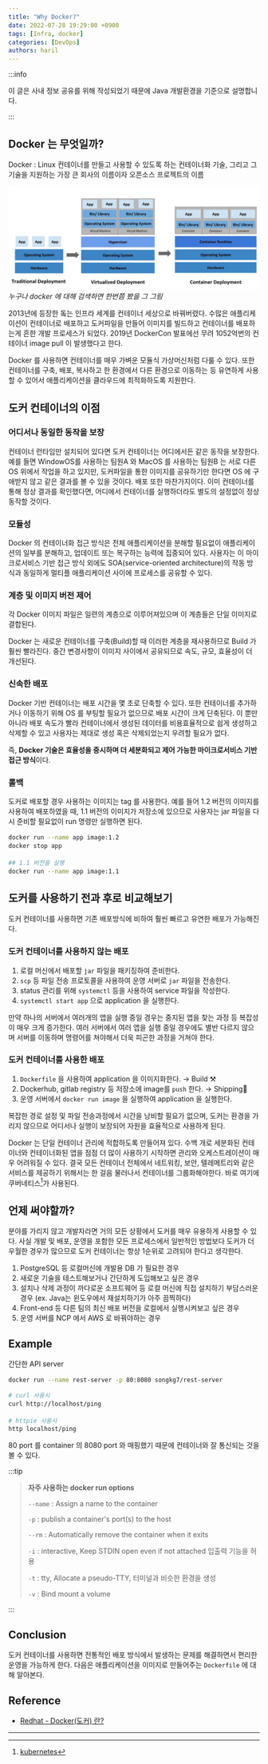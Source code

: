 ```yaml
---
title: "Why Docker?"
date: 2022-07-28 19:29:00 +0900
tags: [Infra, docker]
categories: [DevOps]
authors: haril
---
```


:::info

이 글은 사내 정보 공유를 위해 작성되었기 때문에 Java 개발환경을 기준으로 설명합니다.

:::

## Docker 는 무엇일까?

Docker
: Linux 컨테이너를 만들고 사용할 수 있도록 하는 컨테이너화 기술, 그리고 그 기술을 지원하는 가장 큰 회사의 이름이자 오픈소스 프로젝트의 이름

![deploy-history](./deploy-history.webp)
_누구나 docker 에 대해 검색하면 한번쯤 봤을 그 그림_

2013년에 등장한 돜는 인프라 세계를 컨테이너 세상으로 바꿔버렸다. 수많은 애플리케이션이 컨테이너로 배포하고 도커파일을 만들어 이미지를 빌드하고 컨테이너를 배포하는게 흔한 개발 프로세스가 되었다. 2019년 DockerCon 발표에선 무려 1052억번의 컨테이너 image pull 이 발생했다고 한다.

Docker 를 사용하면 컨테이너를 매우 가벼운 모듈식 가상머신처럼 다룰 수 있다. 또한 컨테이너를 구축, 배포, 복사하고 한 환경에서 다른 환경으로 이동하는 등 유연하게 사용할 수 있어서 애플리케이션을 클라우드에 최적화하도록 지원한다.

## 도커 컨테이너의 이점

### 어디서나 동일한 동작을 보장

컨테이너 런타임만 설치되어 있다면 도커 컨테이너는 어디에서든 같은 동작을 보장한다. 예를 들면 WindowOS를 사용하는 팀원A 와  MacOS 를 사용하는 팀원B 는 서로 다른 OS 위에서 작업을 하고 있지만, 도커파일을 통한 이미지를 공유하기만 한다면 OS 에 구애받지 않고 같은 결과를 볼 수 있을 것이다. 배포 또한 마찬가지이다. 이미 컨테이너를 통해 정상 결과를 확인했다면, 어디에서 컨테이너를 실행하더라도 별도의 설정없이 정상 동작할 것이다.

### 모듈성

Docker 의 컨테이너화 접근 방식은 전체 애플리케이션을 분해할 필요없이 애플리케이션의 일부를 분해하고, 업데이트 또는 복구하는 능력에 집중되어 있다. 사용자는 이 마이크로서비스 기반 접근 방식 외에도 SOA(service-oriented architecture)의 작동 방식과 동일하게 멀티플 애플리케이션 사이에 프로세스를 공유할 수 있다.

### 계층 및 이미지 버전 제어

각 Docker 이미지 파일은 일련의 계층으로 이루어져있으며 이 계층들은 단일 이미지로 결합된다.

Docker 는 새로운 컨테이너를 구축(Build)할 때 이러한 계층을 재사용하므로 Build 가 훨씬 빨라진다. 중간 변경사항이 이미지 사이에서 공유되므로 속도, 규모, 효율성이 더 개선된다.

### 신속한 배포

Docker 기반 컨테이너는 배포 시간을 몇 초로 단축할 수 있다. 또한 컨테이너를 추가하거나 이동하기 위해 OS 를 부팅할 필요가 없으므로 배포 시간이 크게 단축된다. 이 뿐만 아니라 배포 속도가 빨라 컨테이너에서 생성된 데이터를 비용효율적으로 쉽게 생성하고 삭제할 수 있고 사용자는 제대로 생성 혹은 삭제되었는지 우려할 필요가 없다.

즉, **Docker 기술은 효율성을 중시하며 더 세분화되고 제어 가능한 마이크로서비스 기반 접근 방식**이다.

### 롤백

도커로 배포할 경우 사용하는 이미지는 tag 를 사용한다. 예를 들어 1.2 버전의 이미지를 사용하여 배포하였을 때, 1.1 버전의 이미지가 저장소에 있으므로 사용자는 jar 파일을 다시 준비할 필요없이 run 명령만 실행하면 된다.

```bash
docker run --name app image:1.2
docker stop app

## 1.1 버전을 실행
docker run --name app image:1.1
```

## 도커를 사용하기 전과 후로 비교해보기

도커 컨테이너를 사용하면 기존 배포방식에 비하여 훨씬 빠르고 유연한 배포가 가능해진다.

### 도커 컨테이너를 사용하지 않는 배포

1. 로컬 머신에서 배포할 `jar` 파일을 패키징하여 준비한다.
2. `scp` 등 파일 전송 프로토콜을 사용하여 운영 서버로 `jar` 파일을 전송한다.
3. status 관리를 위해 `systemctl` 등을 사용하여 service 파일을 작성한다.
4. `systemctl start app` 으로 application 을 실행한다.

만약 하나의 서버에서 여러개의 앱을 실행 중일 경우는 중지된 앱을 찾는 과정 등 복잡성이 매우 크게 증가한다. 여러 서버에서 여러 앱을 실행 중일 경우에도 별반 다르지 않으며 서버를 이동하며 명령어를 쳐야해서 더욱 피곤한 과정을 거쳐야 한다.

### 도커 컨테이너를 사용한 배포

1. `Dockerfile` 을 사용하여 application 을 이미지화한다. → Build ⚒️
2. Dockerhub, gitlab registry 등 저장소에 image를 `push` 한다. → Shipping🚢
3. 운영 서버에서 `docker run image` 을 실행하여 application 을 실행한다.

복잡한 경로 설정 및 파일 전송과정에서 시간을 낭비할 필요가 없으며, 도커는 환경을 가리지 않으므로 어디서나 실행이 보장되어 자원을 효율적으로 사용하게 된다.

Docker 는 단일 컨테이너 관리에 적합하도록 만들어져 있다. 수백 개로 세분화된 컨테이너와 컨테이너화된 앱을 점점 더 많이 사용하기 시작하면 관리와 오케스트레이션이 매우 어려워질 수 있다. 결국 모든 컨테이너 전체에서 네트워킹, 보안, 텔레메트리와 같은 서비스를 제공하기 위해서는 한 걸음 물러나서 컨테이너를 그룹화해야한다. 바로 여기에 쿠버네티스[^footnote]가 사용된다.

## 언제 써야할까?

분야를 가리지 않고 개발자라면 거의 모든 상황에서 도커를 매우 유용하게 사용할 수 있다. 사실 개발 및 배포, 운영을 포함한 모든 프로세스에서 일반적인 방법보다 도커가 더 우월한 경우가 많으므로 도커 컨테이너는 항상 1순위로 고려되야 한다고 생각한다.

1. PostgreSQL 등 로컬머신에 개발용 DB 가 필요한 경우
2. 새로운 기술을 테스트해보거나 간단하게 도입해보고 싶은 경우
3. 설치나 삭제 과정이 까다로운 소프트웨어 등 로컬 머신에 직접 설치하기 부담스러운 경우 (ex. Java는 윈도우에서 재설치하기가 아주 끔찍하다)
4. Front-end 등 다른 팀의 최신 배포 버전을 로컬에서 실행시켜보고 싶은 경우
5. 운영 서버를 NCP 에서 AWS 로 바꿔야하는 경우

## Example

간단한 API server

```bash
docker run --name rest-server -p 80:8080 songkg7/rest-server
```

```bash
# curl 사용시
curl http://localhost/ping

# httpie 사용시
http localhost/ping
```

80 port 를 container 의 8080 port 와 매핑했기 때문에 컨테이너와 잘 통신되는 것을 볼 수 있다.

:::tip

> **자주 사용하는 docker run options**
>
> `--name`
> : Assign a name to the container
>
> `-p`
> : publish a container's port(s) to the host
>
> `--rm`
> : Automatically remove the container when it exits
>
> `-i`
> : interactive, Keep STDIN open even if not attached 입출력 기능을 허용
>
> `-t`
> : tty, Allocate a pseudo-TTY, 터미널과 비슷한 환경을 생성
>
> `-v`
> : Bind mount a volume

:::

## Conclusion

도커 컨테이너를 사용하면 전통적인 배포 방식에서 발생하는 문제를 해결하면서 편리한 운영을 가능하게 한다. 다음은 애플리케이션을 이미지로 만들어주는 `Dockerfile` 에 대해 알아본다.

## Reference

- [Redhat - Docker(도커) 란?](https://www.redhat.com/ko/topics/containers/what-is-docker)

---

[^footnote]: [kubernetes](https://songkg7.github.io/posts/kubernetes-start/)

